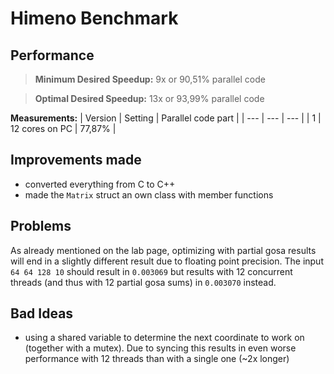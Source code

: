 # Himeno Benchmark

## Performance

> **Minimum Desired Speedup:** 9x or 90,51% parallel code

> **Optimal Desired Speedup:** 13x or 93,99% parallel code

**Measurements:**
| Version | Setting | Parallel code part |
| --- | --- |  --- |
| 1 | 12 cores on PC | 77,87% |

## Improvements made

- converted everything from C to C++
- made the `Matrix` struct an own class with member functions

## Problems

As already mentioned on the lab page, optimizing with partial gosa results will end in a slightly different result due to floating point precision. The input `64 64 128 10` should result in `0.003069` but results with 12 concurrent threads (and thus with 12 partial gosa sums) in `0.003070` instead.

## Bad Ideas

- using a shared variable to determine the next coordinate to work on (together with a mutex). Due to syncing this results in even worse performance with 12 threads than with a single one (~2x longer)